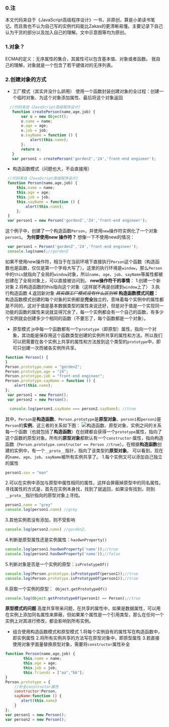 ###  0.注
本文代码来自于《JavaScript高级程序设计》一书，非原创，算是小弟读书笔记。而且我也不认为自己写的实例代码能比Zakas的更清晰易懂。主要记录下自己认为干货的部分以及加入自己的理解。文中示意图等均为原创。
### 1.对象？
  ECMA的定义：无序属性的集合，其属性可以包含基本值、对象或者函数。
  我自己的理解，对象就是一个包含了若干键值对的无序列表。
### 2.创建对象的方式
 * 工厂模式（其实并没什么卵用）
  使用一个函数封装创建对象的全过程：创建一个临时对象、为这个对象添加属性、最后将这个对象返回
```javascript
  //代码来自《JavaScript高级程序设计》
   function createPerson(name,age,job) {
       var o = new Object();
       o.name = name;
       o.age = age;
       o.job = job;
       o.sayName = function () {
           alert(this.name);
       };
       return o;
   }
   var person1 = createPerson('gordenZ','24','front-end engineer');
```

* 构造函数模式（问题也大，不会直接用）
```javascript
 //代码来自《JavaScript高级程序设计》
 function Person(name,age,job) {
     this.name = name;
     this.age = age;
     this.job = job;
     this.sayName = function () {
         alert(this.name);
     };
 }
 var person1 = new Person('gordenZ','24','front-end engineer');
```
这个例子中，创建了一个构造函数`Person`，并使用`new`操作符实例化了一个对象`person1`。
**为何要使用new 操作符？**
想像一下不使用new的情况：
```javascript
 var person1 = Person('gordenZ','24','front-end engineer');
 console.log(name);//gordenZ
```
如果不使用new操作符，相当于在当前环境下直接执行`Person`这个函数（构造函数也是函数，仅仅是第一个字母大写了）。这里的执行环境是`window`，那么`Person`中的`this`就指向了全局的`window`对象，所以`name`、`age`、`job`、`sayName`等属性都被创建在了全局对象上，可以直接被访问到。
**new操作符干的事情**：
  1.创建一个新对象
  2.将构造函数的this指向这个对象（这样就不再是创建到`window`上了）
  3.执行构造函数
  4.返回新对象
*~~其实跟工厂模式没有什么区别嘛~~*
**构造函数模式问题：**
    构造函数模式创建的每个对象的实例都是**完全**独立的，意味着每个实例中的属性都是不同的，这对于值是基本数据类型的属性来说还好，但是对于值是一个实现同一功能的函数的属性来说就显得冗余了，每一个实例都会有一个自己的函数，有多少个实例就会创建多少个相同的函数（不要忘了，每个函数都是一个对象）。

* 原型模式
js中每一个函数都有一个`prototype`（即原型）属性，指向一个对象，其功能是保存用这个函数类型创建的实例所共享的属性和方法。所以我们可以把需要在各个实例上共享的属性和方法放到这个类型的`prototype`中，即可只创建一次而被各实例所共享。
```javascript
function Person() {
}
Person.prototype.name = "gordenZ";
Person.prototype.age = "24";
Person.prototype.job = "front-end engineer";
Person.prototype.sayName = function () {
    alert(this.name);
};
 var person1 = new Person();
 var person2 = new Person();

  console.log(person1.sayName === person2.sayName); //true
```
其中，`Person`是**构造函数**、`Person.prototype`是**原型对象**、`person1`和`person2`是`Person`的**实例**，这三者的关系如下图：
![构造函数、原型对象、实例之间的关系](http://upload-images.jianshu.io/upload_images/4472988-4b167932d711a0cd.png?imageMogr2/auto-orient/strip%7CimageView2/2/w/1240)
每一个函数（也就包括了**构造函数**）在创建都会获得一个`prototype`属性，指向了这个函数的原型对象。所有的**原型对象**都默认有一个`constructor`·属性，指向构造函数（`Person.prototype.constructor == Person //true`）。在根据**构造函数**创建的实例中，有一个`__proto__`指针，指向了该类型的**原型对象**。
可以看到，现在的`name`、`age`、`job`、`sayName`被所有实例共享了。
  1.每个实例又可以添加自己独立的属性 
```javascript
person1.sex = "man"
```
  2.可以在实例中添加与原型中属性相同的属性，这样会屏蔽掉原型中的同名属性。寻找属性的方式是，首先在实例本身找，找到了就返回，如果没有找到，则到`__proto__`指针指向的原型对象上寻找。
 ```javascript
person1.name = "grey"
console.log(person1.name) //grey 
 ```
  3.其他实例若没有添加，则不受影响
 ```javascript
console.log(person2.name) //gordenZ。
 ```
  4.判断是原型属性还是实例属性：`hasOwnProperty()`
```javascript
console.log(person1.hasOwnProperty('name'));//true
console.log(person2.hasOwnProperty('name'));//false
```
  5.判断对象是否是一个实例的原型：`isPrototypeOf()`
```javascript
console.log(Person.prototype.isPrototypeOf(person1));//true
console.log(Person.prototype.isPrototypeOf(person1));//true
```
6.获取一个实例的原型：` Object.getPrototypeOf()`
```javascript
console.log(Object.getPrototypeOf(person1) == Person);//true
```
**原型模式的问题**
高度共享带来问题，在共享的属性中，如果是数据属性，可以用在实例上添加同名属性来屏蔽，但如果某个属性是一个引用类型，那么在任何一个实例上对其进行修改，都会影响到所有实例。


* 组合使用构造函数模式和原型模式
  1.将每个实例自有的属性写在构造函数中，即实例属性
  2.将所有实例共享的方法写在原型对象中，即原型属性
  3.若直接使用对象字面量替换原型对象，需要将`constructor`属性补全
```javascript
function Person(name,age,job) {
        this.name = name;
        this.age = age;
        this.job = job;
        this.friends = ["aa","bb"];
}
Person.prototype = {
    //补全constructor属性
    constructor:Person,
    sayName:function () {
       alert(this.name)
    }
};
var person1 = new Person();
var person2 = new Person();
```